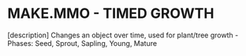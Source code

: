 # MAKE.MMO - TIMED GROWTH

[description]
Changes an object over time, used for plant/tree growth - Phases: Seed, Sprout, Sapling, Young, Mature
